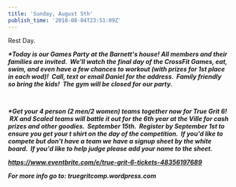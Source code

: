 ```yaml
---
title: 'Sunday, August 5th'
publish_time: '2018-08-04T23:51:09Z'
---
```


Rest Day.

***\*Today is our Games Party at the Barnett's house! All members and
their families are invited.  We'll watch the final day of the CrossFit
Games, eat, swim, and even have a few chances to workout (with prizes
for 1st place in each wod)!  Call, text or email Daniel for the address.
 Family friendly so bring the kids!  The gym will be closed for our
party.***

 

***\*Get your 4 person (2 men/2 women) teams together now for True Grit
6!  RX and Scaled teams will battle it out for the 6th year at the Ville
for cash prizes and other goodies.  September 15th.  Register by
September 1st to ensure you get your t shirt on the day of the
competition.  If you'd like to compete but don't have a team we have a
signup sheet by the white board.  If you'd like to help judge please add
your name to the sheet.***

***<https://www.eventbrite.com/e/true-grit-6-tickets-48356197689>***

***For more info go to: truegritcomp.wordpress.com***
